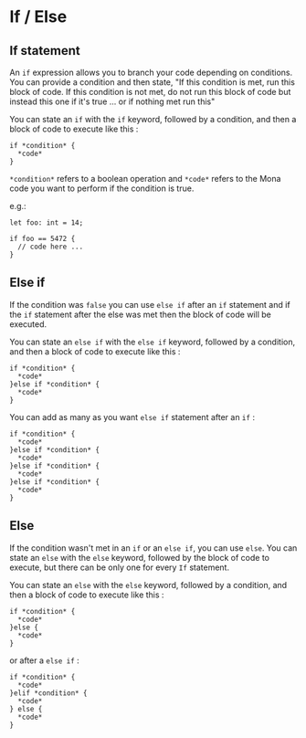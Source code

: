 # If / Else

## If statement

An `if` expression allows you to branch your code depending on conditions. You can provide a condition and then state, "If this condition is met, run this block of code. If this condition is not met, do not run this block of code but instead this one if it's true ... or if nothing met run this"

You can state an `if` with the `if` keyword, followed by a condition, and then a block of code to execute like this :

``` 
if *condition* {
  *code*
}
```
`*condition*` refers to a boolean operation and `*code*` refers to the Mona code you want to perform if the condition is true.

e.g.:
```
let foo: int = 14;

if foo == 5472 {
  // code here ...
}
```
## Else if

If the condition was `false` you can use `else if` after an `if` statement and if the `if` statement after the else was met then the block of code will be executed. 

You can state an `else if` with the `else if` keyword, followed by a condition, and then a block of code to execute like this :

```
if *condition* {
  *code*
}else if *condition* {
  *code*
}
```

You can add as many as you want `else if` statement after an `if` :
```
if *condition* {
  *code*
}else if *condition* {
  *code*
}else if *condition* {
  *code*
}else if *condition* {
  *code*
}
```

## Else

If the condition wasn't met in an `if` or an `else if`, you can use `else`. You can state an `else` with the `else` keyword, followed by the block of code to execute, but there can be only one for every `If` statement.

You can state an `else` with the `else` keyword, followed by a condition, and then a block of code to execute like this :

```
if *condition* {
  *code*
}else {
  *code*
}
```

or after a `else if` :

```
if *condition* {
  *code*
}elif *condition* {
  *code*
} else {
  *code*
}
```